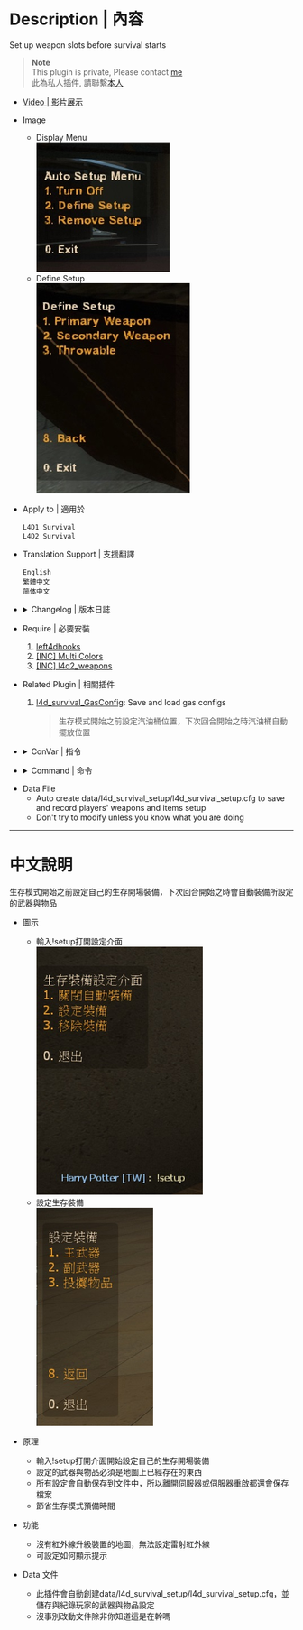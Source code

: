 # Description | 內容
Set up weapon slots before survival starts

> __Note__ <br/>
This plugin is private, Please contact [me](https://github.com/fbef0102/Game-Private_Plugin#私人插件列表-private-plugins-list)<br/>
此為私人插件, 請聯繫[本人](https://github.com/fbef0102/Game-Private_Plugin#私人插件列表-private-plugins-list)

* [Video | 影片展示](https://youtu.be/P3Y1ExRmBIU)

* Image
	* Display Menu
    <br/>![l4d_survival_setup_1](image/l4d_survival_setup_1.jpg)
	* Define Setup
    <br/>![l4d_survival_setup_2](image/l4d_survival_setup_2.jpg)

* Apply to | 適用於
    ```
    L4D1 Survival
    L4D2 Survival
    ```

* Translation Support | 支援翻譯
	```
	English
	繁體中文
	简体中文
	```

* <details><summary>Changelog | 版本日誌</summary>

    * v1.1 (2023-2-4)
        * Translation Support
        * Disable laser if there is no any laser sight on the map

    * v1.0 (2022-11-09)
	    * Initial Release
</details>

* Require | 必要安裝
	1. [left4dhooks](https://forums.alliedmods.net/showthread.php?t=321696)
	2. [[INC] Multi Colors](https://github.com/fbef0102/L4D1_2-Plugins/releases/tag/Multi-Colors)
    3. [[INC] l4d2_weapons](https://github.com/fbef0102/Game-Private_Plugin/blob/main/left4dead2/scripting/include/l4d2_weapons.inc)

* Related Plugin | 相關插件
	1. [l4d_survival_GasConfig](/Plugin_插件/Survival_生存模式/l4d_survival_GasConfig): Save and load gas configs
        > 生存模式開始之前設定汽油桶位置，下次回合開始之時汽油桶自動擺放位置

* <details><summary>ConVar | 指令</summary>

    * cfg/sourcemod/l4d_survival_setup.cfg
        ```php
        // Changes how message displays. (0: Disable, 1:In chat, 2: In Hint Box, 3: In center text)
        l4d_survival_setup_announce_type "1"

        // 0=Plugin off, 1=Plugin on.
        l4d_survival_setup_enable "1"
        ```
</details>

* <details><summary>Command | 命令</summary>
    
    * **Open Setup menu for survival mod**
		```php
		sm_setup
		```
</details>

* Data File
	* Auto create data/l4d_survival_setup/l4d_survival_setup.cfg to save and record players' weapons and items setup
    * Don't try to modify unless you know what you are doing

- - - -
# 中文說明
生存模式開始之前設定自己的生存開場裝備，下次回合開始之時會自動裝備所設定的武器與物品

* 圖示
	* 輸入!setup打開設定介面
    <br/>![l4d_survival_setup_3](image/l4d_survival_setup_3.jpg)
	* 設定生存裝備
    <br/>![l4d_survival_setup_4](image/l4d_survival_setup_4.jpg)

* 原理
    * 輸入!setup打開介面開始設定自己的生存開場裝備
    * 設定的武器與物品必須是地圖上已經存在的東西
    * 所有設定會自動保存到文件中，所以離開伺服器或伺服器重啟都還會保存檔案
    * 節省生存模式預備時間

* 功能
    * 沒有紅外線升級裝置的地圖，無法設定雷射紅外線
    * 可設定如何顯示提示

* Data 文件
	* 此插件會自動創建data/l4d_survival_setup/l4d_survival_setup.cfg，並儲存與紀錄玩家的武器與物品設定
    * 沒事別改動文件除非你知道這是在幹嗎



